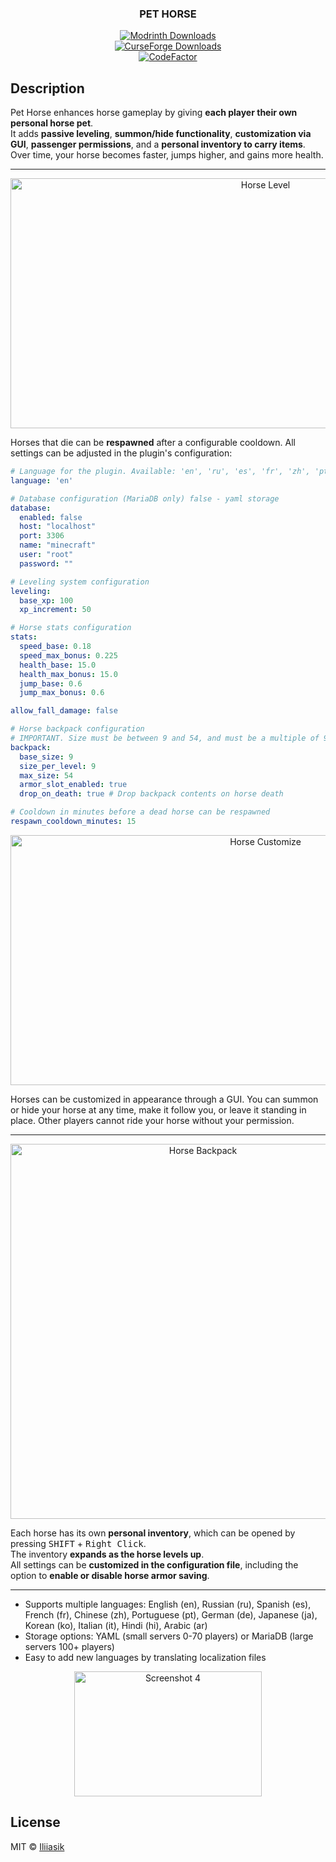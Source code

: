 <h3 align="center">
  PET HORSE
</h3>

<p align="center">
  <a href="https://modrinth.com/plugin/pet-horse">
    <img src="https://img.shields.io/modrinth/dt/pet-horse?color=green&style=for-the-badge&logo=modrinth" alt="Modrinth Downloads"/>
  </a><br>
  <a href="https://www.curseforge.com/minecraft/bukkit-plugins/pet-horses">
    <img src="https://cf.way2muchnoise.eu/full_1347084_downloads.svg" alt="CurseForge Downloads"/>
  </a><br>
  <a href="https://www.codefactor.io/repository/github/iliiasik/pet-horse/overview/main">
    <img src="https://www.codefactor.io/repository/github/iliiasik/pet-horse/badge/main" alt="CodeFactor"/>
  </a>
</p>

## Description

Pet Horse enhances horse gameplay by giving **each player their own personal horse pet**.  
It adds **passive leveling**, **summon/hide functionality**, **customization via GUI**, **passenger permissions**, and a **personal inventory to carry items**.  
Over time, your horse becomes faster, jumps higher, and gains more health.


---

<p align="center">
  <img src="https://github.com/user-attachments/assets/cc6205f3-129a-4f0b-8cd7-2eb907b534e0" width="800" height="400" alt="Horse Level">
</p>



Horses that die can be **respawned** after a configurable cooldown. All settings can be adjusted in the plugin's configuration:

```yaml
# Language for the plugin. Available: 'en', 'ru', 'es', 'fr', 'zh', 'pt', 'de', 'ja', 'ko', 'it', 'hi, 'ar'
language: 'en'

# Database configuration (MariaDB only) false - yaml storage
database:
  enabled: false
  host: "localhost"
  port: 3306
  name: "minecraft"
  user: "root"
  password: ""

# Leveling system configuration
leveling:
  base_xp: 100
  xp_increment: 50

# Horse stats configuration
stats:
  speed_base: 0.18
  speed_max_bonus: 0.225
  health_base: 15.0
  health_max_bonus: 15.0
  jump_base: 0.6
  jump_max_bonus: 0.6

allow_fall_damage: false

# Horse backpack configuration
# IMPORTANT. Size must be between 9 and 54, and must be a multiple of 9
backpack:
  base_size: 9
  size_per_level: 9
  max_size: 54
  armor_slot_enabled: true
  drop_on_death: true # Drop backpack contents on horse death

# Cooldown in minutes before a dead horse can be respawned
respawn_cooldown_minutes: 15
```

<p align="center">
  <img src="https://github.com/user-attachments/assets/94a4f993-d64d-407c-9401-e5c1b49a0f9b" width="800" height="400" alt="Horse Customize">
</p>


Horses can be customized in appearance through a GUI. You can summon or hide your horse at any time, make it follow you, or leave it standing in place. Other players cannot ride your horse without your permission.

---

<p align="center">
  <img src="https://github.com/user-attachments/assets/db600f08-4781-49eb-9b3c-15a3f0ecca1e" width="600" alt="Horse Backpack" />
</p>



Each horse has its own **personal inventory**, which can be opened by pressing <kbd>SHIFT</kbd> + <kbd>Right Click</kbd>.  
The inventory **expands as the horse levels up**.  
All settings can be **customized in the configuration file**, including the option to **enable or disable horse armor saving**.

---

- Supports multiple languages: English (en), Russian (ru), Spanish (es), French (fr), Chinese (zh), Portuguese (pt), German (de), Japanese (ja), Korean (ko), Italian (it), Hindi (hi), Arabic (ar)
- Storage options: YAML (small servers 0-70 players) or MariaDB (large servers 100+ players)
- Easy to add new languages by translating localization files

<p align="center">
<img width="300" height="200" alt="Screenshot 4" src="https://github.com/user-attachments/assets/7e57fccb-b185-4d3b-802d-ad1cc030bea3" />
</p>

## License

MIT © [Iliiasik](https://github.com/Iliiasik)
